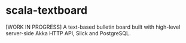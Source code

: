# scala-textboard
[WORK IN PROGRESS] A text-based bulletin board built with high-level server-side Akka HTTP API, Slick and PostgreSQL.
